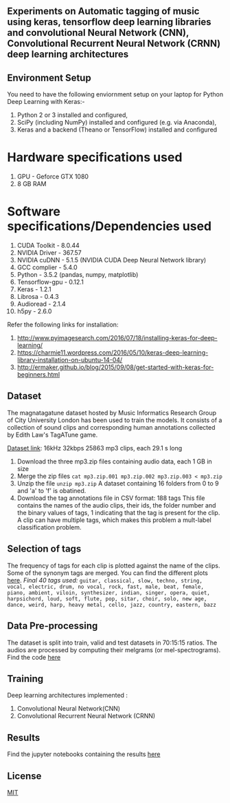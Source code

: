 ## Experiments on Automatic tagging of music using keras, tensorflow deep learning libraries and convolutional Neural Network (CNN), Convolutional Recurrent Neural Network (CRNN) deep learning architectures

## Environment Setup
You need to have the following enviornment setup on your laptop for Python Deep Learning with Keras:-
1. Python 2 or 3 installed and configured,
2. SciPy (including NumPy) installed and configured (e.g. via Anaconda),
3. Keras and a backend (Theano or TensorFlow) installed and configured

# Hardware specifications used
1. GPU - Geforce GTX 1080
2. 8 GB RAM

# Software specifications/Dependencies used
1. CUDA Toolkit - 8.0.44
2. NVIDIA Driver - 367.57
3. NVIDIA cuDNN - 5.1.5 (NVIDIA CUDA Deep Neural Network library)
4. GCC complier - 5.4.0
5. Python - 3.5.2 (pandas, numpy, matplotlib)
6. Tensorflow-gpu - 0.12.1
7. Keras - 1.2.1
8. Librosa - 0.4.3
9. Audioread - 2.1.4
10. h5py - 2.6.0

Refer the following links for installation:
1. http://www.pyimagesearch.com/2016/07/18/installing-keras-for-deep-learning/
2. https://charmie11.wordpress.com/2016/05/10/keras-deep-learning-library-installation-on-ubuntu-14-04/
3. http://ermaker.github.io/blog/2015/09/08/get-started-with-keras-for-beginners.html

## Dataset
 The magnatagatune dataset hosted by Music Informatics Research Group of City University London has been used to train the models. It consists of a collection of sound clips and corresponding human annotations collected by Edith Law's TagATune game.

 [Dataset link](http://mirg.city.ac.uk/codeapps/the-magnatagatune-dataset): 16kHz 32kbps 25863 mp3 clips, each 29.1 s long

 1. Download the three mp3.zip files containing audio data, each 1 GB in size
 2. Merge the zip files
 ```cat mp3.zip.001 mp3.zip.002 mp3.zip.003 < mp3.zip```
 3. Unzip the file
 ```unzip mp3.zip```
 A dataset containing 16 folders from 0 to 9 and 'a' to 'f' is obatined.
 4. Download the tag annotations file in CSV format: 188 tags
 This file contains the names of the audio clips, their ids, the folder number and the binary values of tags, 1 indicating that the tag is present for the clip. A clip can have multiple tags, which makes this problem a mult-label classification problem.

## Selection of tags
The frequency of tags for each clip is plotted against the name of the clips. Some of the synonym tags are merged. You can find the different plots [here](CSV_process).
*Final 40 tags used:*
```guitar, classical, slow, techno, string, vocal, electric, drum, no vocal, rock, fast, male, beat, female, piano, ambient, viloin, synthesizer, indian, singer, opera, quiet, harpsichord, loud, soft, flute, pop, sitar, choir, solo, new age, dance, weird, harp, heavy metal, cello, jazz, country, eastern, bazz```

## Data Pre-processing
The dataset is split into train, valid and test datasets in 70:15:15 ratios. The audios are processed by computing their melgrams (or mel-spectrograms).
Find the code [here](MTT_preprocess)

## Training
Deep learning architectures implemented :
1. Convolutional Neural Network(CNN)
2. Convolutional Recurrent Neural Network (CRNN)

## Results
Find the jupyter notebooks containing the results [here](Reports_ipynb)

## License
[MIT](LICENSE)
